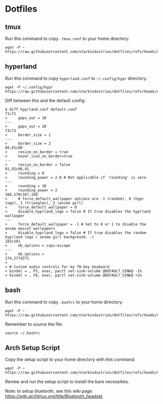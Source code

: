 # Dotfiles

## tmux

Run this command to copy `.tmux.conf` to your home directory:
```
wget -P ~ https://raw.githubusercontent.com/starkindustries/dotfiles/refs/heads/main/.tmux.conf
```

## hyperland

Run this command to copy `hyperland.conf` to `~/.config/hypr` directory:
```
wget -P ~/.config/hypr https://raw.githubusercontent.com/starkindustries/dotfiles/refs/heads/main/.config/hypr/hyprland.conf
```

Diff between this and the default config:
```
$ diff hyprland.conf default.conf
71c71
<     gaps_out = 10
---
>     gaps_out = 20
73c73
<     border_size = 1
---
>     border_size = 2
80,81c80
<     resize_on_border = true
<     hover_icon_on_border=true
---
>     resize_on_border = false
91,92c90,91
<     rounding = 0
<     rounding_power = 2.0 # Not applicable if 'rounding' is zero
---
>     rounding = 10
>     rounding_power = 2
168,170c167,168
<     # force_default_wallpaper options are -1 (random), 0 (hypr logo), 1 (triangles), 2 (anime girl)
<     force_default_wallpaper = 0
<     disable_hyprland_logo = false # If true disables the hyprland wallpaper
---
>     force_default_wallpaper = -1 # Set to 0 or 1 to disable the anime mascot wallpapers
>     disable_hyprland_logo = false # If true disables the random hyprland logo / anime girl background. :(
183c181
<     kb_options = caps:escape
---
>     kb_options =
274,277d271
< 
< # Custom audio controls for my 78-key keyboard
< bindel = , F5, exec, pactl set-sink-volume @DEFAULT_SINK@ -1%
< bindel = , F6, exec, pactl set-sink-volume @DEFAULT_SINK@ +1%
```

## bash

Run this command to copy `.bashrc` to your home directory:
```
wget -P ~ https://raw.githubusercontent.com/starkindustries/dotfiles/refs/heads/main/.bashrc
```

Remember to source the file:
```
source ~/.bashrc
```

## Arch Setup Script

Copy the setup script to your home directory with this command:
```
wget -P ~ https://raw.githubusercontent.com/starkindustries/dotfiles/refs/heads/main/archsetup.sh
```

Review and run the setup script to install the bare necessities.

Note: to setup bluetooth, see this wiki page: https://wiki.archlinux.org/title/Bluetooth_headset.
